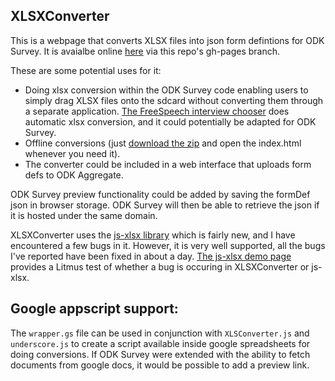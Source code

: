 XLSXConverter
-------------

This is a webpage that converts XLSX files into json form defintions for ODK Survey.
It is avaialbe online [here](http://uw-ictd.github.com/XLSXConverter/) via this repo's gh-pages branch.

These are some potential uses for it:

- Doing xlsx conversion within the ODK Survey code enabling users to simply drag XLSX files onto the sdcard
without converting them through a separate application.
[The FreeSpeech interview chooser](https://github.com/UW-ICTD/FreeSpeech/blob/master/boilerplate/chooserMain.js)
does automatic xlsx conversion, and it could potentially be adapted for ODK Survey.
- Offline conversions (just [download the zip](https://github.com/UW-ICTD/XLSXConverter/archive/gh-pages.zip) and open the index.html whenever you need it).
- The converter could be included in a web interface that uploads form defs to ODK Aggregate.

ODK Survey preview functionality could be added by saving the formDef json in browser storage.
ODK Survey will then be able to retrieve the json if it is hosted under the same domain.

XLSXConverter uses the [js-xlsx library](https://github.com/Niggler/js-xlsx) which is fairly new,
and I have encountered a few bugs in it. However, it is very well supported,
all the bugs I've reported have been fixed in about a day.
[The js-xlsx demo page](http://niggler.github.com/js-xlsx/)
provides a Litmus test of whether a bug is occuring in XLSXConverter or js-xlsx.

Google appscript support:
-------------------------

The `wrapper.gs` file can be used in conjunction with `XLSConverter.js` and `underscore.js`
to create a script available inside google spreadsheets for doing conversions.
If ODK Survey were extended with the ability to fetch documents from google docs,
it would be possible to add a preview link.
